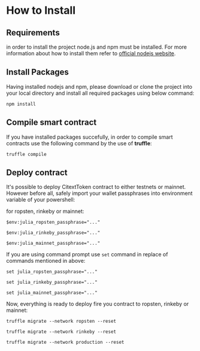 # How to Install

## Requirements

in order to install the project node.js and npm must be installed. For more information about how to install them refer to [official nodejs website](http://www.nodejs.org).

## Install Packages

Having installed nodejs and npm, please download or clone the project into your local directory and install all required packages using below command:

`npm install`

## Compile smart contract

If you have installed packages succefully, in order to compile smart contracts use the following command by the use of **truffle**:

`truffle compile`

## Deploy contract

It's possible to deploy CitextToken contract to either testnets or mainnet. However before all, safely import your wallet passphrases into environment variable of your powershell:

for ropsten, rinkeby or mainnet:

`$env:julia_ropsten_passphrase="..."`

`$env:julia_rinkeby_passphrase="..."`

`$env:julia_mainnet_passphrase="..."`

If you are using command prompt use `set` command in replace of commands mentioned in above:

`set julia_ropsten_passphrase="..."`

`set julia_rinkeby_passphrase="..."`

`set julia_mainnet_passphrase="..."`

Now, everything is ready to deploy fire you contract to ropsten, rinkeby or mainnet:

`truffle migrate --network ropsten --reset`

`truffle migrate --network rinkeby --reset`

`truffle migrate --network production --reset`
